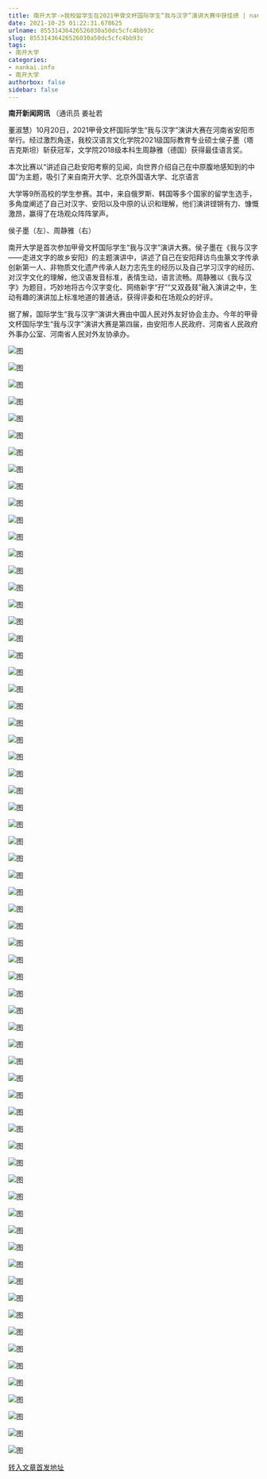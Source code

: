 ```yaml
---
title: 南开大学->我校留学生在2021甲骨文杯国际学生“我与汉字”演讲大赛中获佳绩 | nankai.info
date: 2021-10-25 01:22:31.678625
urlname: 85531436426526030a50dc5cfc4bb93c
slug: 85531436426526030a50dc5cfc4bb93c
tags: 
- 南开大学
categories:
- nankai.info
- 南开大学
authorbox: false
sidebar: false
---
```

**南开新闻网讯** （通讯员 姜祉若

董淑慧）10月20日，2021甲骨文杯国际学生“我与汉字”演讲大赛在河南省安阳市举行。经过激烈角逐，我校汉语言文化学院2021级国际教育专业硕士侯子墨（塔吉克斯坦）斩获冠军，文学院2018级本科生周静雅（德国）获得最佳语言奖。

本次比赛以“讲述自己赴安阳考察的见闻，向世界介绍自己在中原腹地感知到的中国”为主题，吸引了来自南开大学、北京外国语大学、北京语言
<!--more-->
大学等9所高校的学生参赛。其中，来自俄罗斯、韩国等多个国家的留学生选手，多角度阐述了自己对汉字、安阳以及中原的认识和理解，他们演讲铿锵有力、慷慨激昂，赢得了在场观众阵阵掌声。

侯子墨（左）、周静雅（右）

南开大学是首次参加甲骨文杯国际学生“我与汉字”演讲大赛。侯子墨在《我与汉字——走进文字的故乡安阳》的主题演讲中，讲述了自己在安阳拜访鸟虫篆文字传承创新第一人、非物质文化遗产传承人赵力志先生的经历以及自己学习汉字的经历、对汉字文化的理解，他汉语发音标准，表情生动，语言流畅。周静雅以《我与汉字》为题目，巧妙地将古今汉字变化、网络新字“孖”“又双叒叕”融入演讲之中，生动有趣的演讲加上标准地道的普通话，获得评委和在场观众的好评。

据了解，国际学生“我与汉字”演讲大赛由中国人民对外友好协会主办。今年的甲骨文杯国际学生“我与汉字”演讲大赛是第四届，由安阳市人民政府、河南省人民政府外事办公室、河南省人民对外友协承办。

![图](http://news.nankai.edu.cn/ywsd/system/2021/10/20/g)

![图](http://news.nankai.edu.cn/ywsd/system/2021/10/20/p)

![图](http://news.nankai.edu.cn/ywsd/system/2021/10/20/j)

![图](http://news.nankai.edu.cn/ywsd/system/2021/10/20/)

![图](http://news.nankai.edu.cn/ywsd/system/2021/10/20/5)

![图](http://news.nankai.edu.cn/ywsd/system/2021/10/20/d)

![图](http://news.nankai.edu.cn/ywsd/system/2021/10/20/d)

![图](http://news.nankai.edu.cn/ywsd/system/2021/10/20/c)

![图](http://news.nankai.edu.cn/ywsd/system/2021/10/20/5)

![图](http://news.nankai.edu.cn/ywsd/system/2021/10/20/2)

![图](http://news.nankai.edu.cn/ywsd/system/2021/10/20/1)

![图](http://news.nankai.edu.cn/ywsd/system/2021/10/20/8)

![图](http://news.nankai.edu.cn/ywsd/system/2021/10/20/_)

![图](http://news.nankai.edu.cn/ywsd/system/2021/10/20/4)

![图](http://news.nankai.edu.cn/ywsd/system/2021/10/20/0)

![图](http://news.nankai.edu.cn/ywsd/system/2021/10/20/2)

![图](http://news.nankai.edu.cn/ywsd/system/2021/10/20/2)

![图](http://news.nankai.edu.cn/ywsd/system/2021/10/20/4)

![图](http://news.nankai.edu.cn/ywsd/system/2021/10/20/0)

![图](http://news.nankai.edu.cn/ywsd/system/2021/10/20/0)

![图](http://news.nankai.edu.cn/ywsd/system/2021/10/20/0)

![图](http://news.nankai.edu.cn/ywsd/system/2021/10/20/3)

![图](http://news.nankai.edu.cn/ywsd/system/2021/10/20/0)

![图](http://news.nankai.edu.cn/ywsd/system/2021/10/20/0)

![图](http://news.nankai.edu.cn/)

![图](http://news.nankai.edu.cn/ywsd/system/2021/10/20/2)

![图](http://news.nankai.edu.cn/ywsd/system/2021/10/20/2)

![图](http://news.nankai.edu.cn/ywsd/system/2021/10/20/4)

![图](http://news.nankai.edu.cn/)

![图](http://news.nankai.edu.cn/ywsd/system/2021/10/20/0)

![图](http://news.nankai.edu.cn/ywsd/system/2021/10/20/0)

![图](http://news.nankai.edu.cn/ywsd/system/2021/10/20/0)

![图](http://news.nankai.edu.cn/)

![图](http://news.nankai.edu.cn/ywsd/system/2021/10/20/3)

![图](http://news.nankai.edu.cn/ywsd/system/2021/10/20/0)

![图](http://news.nankai.edu.cn/ywsd/system/2021/10/20/0)

![图](http://news.nankai.edu.cn/)

![图](http://news.nankai.edu.cn/ywsd/system/2021/10/20/c)

![图](http://news.nankai.edu.cn/ywsd/system/2021/10/20/i)

![图](http://news.nankai.edu.cn/ywsd/system/2021/10/20/p)

![图](http://news.nankai.edu.cn/)

![图](http://news.nankai.edu.cn/ywsd/system/2021/10/20/n)

![图](http://news.nankai.edu.cn/ywsd/system/2021/10/20/c)

![图](http://news.nankai.edu.cn/ywsd/system/2021/10/20/)

![图](http://news.nankai.edu.cn/ywsd/system/2021/10/20/u)

![图](http://news.nankai.edu.cn/ywsd/system/2021/10/20/d)

![图](http://news.nankai.edu.cn/ywsd/system/2021/10/20/e)

![图](http://news.nankai.edu.cn/ywsd/system/2021/10/20/)

![图](http://news.nankai.edu.cn/ywsd/system/2021/10/20/i)

![图](http://news.nankai.edu.cn/ywsd/system/2021/10/20/a)

![图](http://news.nankai.edu.cn/ywsd/system/2021/10/20/k)

![图](http://news.nankai.edu.cn/ywsd/system/2021/10/20/n)

![图](http://news.nankai.edu.cn/ywsd/system/2021/10/20/a)

![图](http://news.nankai.edu.cn/ywsd/system/2021/10/20/n)

![图](http://news.nankai.edu.cn/ywsd/system/2021/10/20/)

![图](http://news.nankai.edu.cn/ywsd/system/2021/10/20/s)

![图](http://news.nankai.edu.cn/ywsd/system/2021/10/20/w)

![图](http://news.nankai.edu.cn/ywsd/system/2021/10/20/e)

![图](http://news.nankai.edu.cn/ywsd/system/2021/10/20/n)

![图](http://news.nankai.edu.cn/)

![图](http://news.nankai.edu.cn/)

![图](http://news.nankai.edu.cn/ywsd/system/2021/10/20/:)

![图](http://news.nankai.edu.cn/ywsd/system/2021/10/20/p)

![图](http://news.nankai.edu.cn/ywsd/system/2021/10/20/t)

![图](http://news.nankai.edu.cn/ywsd/system/2021/10/20/t)

![图](http://news.nankai.edu.cn/ywsd/system/2021/10/20/h)

[转入文章首发地址](http://news.nankai.edu.cn/ywsd/system/2021/10/20/030048413.shtml)